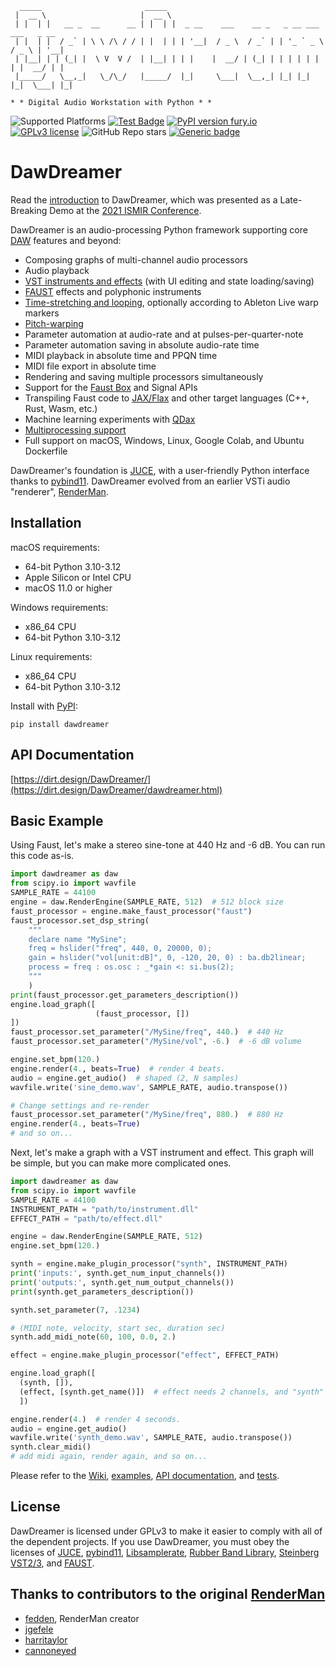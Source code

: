 ```
  _____                       _____                                                  
 |  __ \                     |  __ \                                                 
 | |  | |   __ _  __      __ | |  | |  _ __    ___    __ _   _ __ ___     ___   _ __ 
 | |  | |  / _` | \ \ /\ / / | |  | | | '__|  / _ \  / _` | | '_ ` _ \   / _ \ | '__|
 | |__| | | (_| |  \ V  V /  | |__| | | |    |  __/ | (_| | | | | | | | |  __/ | |   
 |_____/   \__,_|   \_/\_/   |_____/  |_|     \___|  \__,_| |_| |_| |_|  \___| |_|   
                                                                                     
* * Digital Audio Workstation with Python * *
```

![Supported Platforms](https://img.shields.io/badge/platforms-macOS%20%7C%20Windows%20%7C%20Linux-green)
[![Test Badge](https://github.com/DBraun/DawDreamer/actions/workflows/all.yml/badge.svg)](https://github.com/DBraun/DawDreamer/actions/workflows/all.yml)
[![PyPI version fury.io](https://badge.fury.io/py/ansicolortags.svg)](https://pypi.python.org/pypi/dawdreamer/)
[![GPLv3 license](https://img.shields.io/badge/License-GPLv3-blue.svg)](https://github.com/DBraun/DawDreamer/blob/main/LICENSE)
![GitHub Repo stars](https://img.shields.io/github/stars/DBraun/DawDreamer?style=social)
[![Generic badge](https://img.shields.io/badge/Documentation-passing-brightgreen.svg)](https://dirt.design/DawDreamer/)

# DawDreamer

Read the [introduction](https://arxiv.org/abs/2111.09931) to DawDreamer, which was presented as a Late-Breaking Demo at the [2021 ISMIR Conference](https://ismir2021.ismir.net/lbd/).

DawDreamer is an audio-processing Python framework supporting core [DAW](https://en.wikipedia.org/wiki/Digital_audio_workstation) features and beyond:
* Composing graphs of multi-channel audio processors
* Audio playback
* [VST instruments and effects](https://github.com/DBraun/DawDreamer/wiki/Plugin-Processor) (with UI editing and state loading/saving)
* [FAUST](https://github.com/DBraun/DawDreamer/wiki/Faust-Processor) effects and polyphonic instruments
* [Time-stretching and looping](https://github.com/DBraun/DawDreamer/wiki/Playback-Warp-Processor), optionally according to Ableton Live warp markers
* [Pitch-warping](https://github.com/DBraun/DawDreamer/wiki/Playback-Warp-Processor)
* Parameter automation at audio-rate and at pulses-per-quarter-note
* Parameter automation saving in absolute audio-rate time
* MIDI playback in absolute time and PPQN time
* MIDI file export in absolute time
* Rendering and saving multiple processors simultaneously
* Support for the [Faust Box](https://github.com/DBraun/DawDreamer/tree/main/examples/Box_API) and Signal APIs
* Transpiling Faust code to [JAX/Flax](https://github.com/DBraun/DawDreamer/tree/main/examples/Faust_to_JAX) and other target languages (C++, Rust, Wasm, etc.)
* Machine learning experiments with [QDax](https://github.com/DBraun/DawDreamer/tree/main/examples/Faust_to_QDax)
* [Multiprocessing support](https://github.com/DBraun/DawDreamer/tree/main/examples/multiprocessing_plugins)
* Full support on macOS, Windows, Linux, Google Colab, and Ubuntu Dockerfile

DawDreamer's foundation is [JUCE](https://github.com/julianstorer/JUCE), with a user-friendly Python interface thanks to [pybind11](https://github.com/pybind/pybind11). DawDreamer evolved from an earlier VSTi audio "renderer", [RenderMan](https://github.com/fedden/RenderMan).

## Installation

macOS requirements:
* 64-bit Python 3.10-3.12
* Apple Silicon or Intel CPU
* macOS 11.0 or higher

Windows requirements:
* x86_64 CPU
* 64-bit Python 3.10-3.12

Linux requirements:
* x86_64 CPU
* 64-bit Python 3.10-3.12

Install with [PyPI](https://pypi.org/project/dawdreamer/):

`pip install dawdreamer`

## API Documentation

[https://dirt.design/DawDreamer/](https://dirt.design/DawDreamer/dawdreamer.html)

## Basic Example

Using Faust, let's make a stereo sine-tone at 440 Hz and -6 dB. You can run this code as-is.

```python
import dawdreamer as daw
from scipy.io import wavfile
SAMPLE_RATE = 44100
engine = daw.RenderEngine(SAMPLE_RATE, 512)  # 512 block size
faust_processor = engine.make_faust_processor("faust")
faust_processor.set_dsp_string(
    """
    declare name "MySine";
    freq = hslider("freq", 440, 0, 20000, 0);
    gain = hslider("vol[unit:dB]", 0, -120, 20, 0) : ba.db2linear;
    process = freq : os.osc : _*gain <: si.bus(2);
    """
    )
print(faust_processor.get_parameters_description())
engine.load_graph([
                   (faust_processor, [])
])
faust_processor.set_parameter("/MySine/freq", 440.)  # 440 Hz
faust_processor.set_parameter("/MySine/vol", -6.)  # -6 dB volume

engine.set_bpm(120.)
engine.render(4., beats=True)  # render 4 beats.
audio = engine.get_audio()  # shaped (2, N samples)
wavfile.write('sine_demo.wav', SAMPLE_RATE, audio.transpose())

# Change settings and re-render
faust_processor.set_parameter("/MySine/freq", 880.)  # 880 Hz
engine.render(4., beats=True)
# and so on...
```

Next, let's make a graph with a VST instrument and effect. This graph will be simple, but you can make more complicated ones.

```python
import dawdreamer as daw
from scipy.io import wavfile
SAMPLE_RATE = 44100
INSTRUMENT_PATH = "path/to/instrument.dll"
EFFECT_PATH = "path/to/effect.dll"

engine = daw.RenderEngine(SAMPLE_RATE, 512)
engine.set_bpm(120.)

synth = engine.make_plugin_processor("synth", INSTRUMENT_PATH)
print('inputs:', synth.get_num_input_channels())
print('outputs:', synth.get_num_output_channels())
print(synth.get_parameters_description())

synth.set_parameter(7, .1234)

# (MIDI note, velocity, start sec, duration sec)
synth.add_midi_note(60, 100, 0.0, 2.)

effect = engine.make_plugin_processor("effect", EFFECT_PATH)

engine.load_graph([
  (synth, []),
  (effect, [synth.get_name()])  # effect needs 2 channels, and "synth" provides those 2.
  ])

engine.render(4.)  # render 4 seconds.
audio = engine.get_audio()
wavfile.write('synth_demo.wav', SAMPLE_RATE, audio.transpose())
synth.clear_midi()
# add midi again, render again, and so on...
```

Please refer to the [Wiki](https://github.com/DBraun/DawDreamer/wiki), [examples](https://github.com/DBraun/DawDreamer/tree/main/examples/), [API documentation](https://dirt.design/DawDreamer), and [tests](https://github.com/DBraun/DawDreamer/tree/main/tests). 

## License

DawDreamer is licensed under GPLv3 to make it easier to comply with all of the dependent projects. If you use DawDreamer, you must obey the licenses of [JUCE](https://github.com/juce-framework/JUCE/), [pybind11](https://github.com/pybind/pybind11/), [Libsamplerate](https://github.com/libsndfile/libsamplerate), [Rubber Band Library](https://github.com/breakfastquay/rubberband/), [Steinberg VST2/3](https://www.steinberg.net/vst-instruments/), and [FAUST](https://github.com/grame-cncm/faust).

## Thanks to contributors to the original [RenderMan](https://github.com/fedden/RenderMan)
* [fedden](https://github.com/fedden), RenderMan creator
* [jgefele](https://github.com/jgefele)
* [harritaylor](https://github.com/harritaylor)
* [cannoneyed](https://github.com/cannoneyed/)

